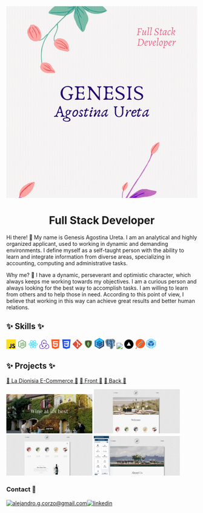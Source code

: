 <img src="./Genesis.gif">

<h1 align="center">
 Full Stack Developer 
</h1>

<p>
Hi there! 👋 My name is Genesis Agostina Ureta. I am an analytical and highly organized applicant, used to working in dynamic and demanding environments. I define myself as a self-taught person with the ability to learn and integrate information from diverse areas, specializing in accounting, computing and administrative tasks. 

Why me? 🙋
I have a dynamic, perseverant and optimistic character, which always keeps me working towards my objectives. I am a curious person and always looking for the best way to accomplish tasks. I am willing to learn from others and to help those in need. According to this point of view, I believe that working in this way can achieve great results and better human relations.

</p>

## ✨ Skills ✨

<p>
<img width="5%" src="./img/icons/javascript.png">
<img width="5%" src="./img/icons/NodeJs.png">
<img width="5%" src="./img/icons/React.png">
<img width="5%" src="./img/icons/Redux.png">
<img width="5%" src="./img/icons/html-blanco.png">
<img width="5%" src="./img/icons/css-blanco.png">
<img width="5%" src="./img/icons/Git.png">
<img width="5%" src="./img/icons/mongodb.png">
<img width="5%" src="./img/icons/sequelize.png">
<img width="5%" src="./img/icons/postgreSQL.png">
<img width="5%" src="./img/icons/heroku.png">
<img width="5%" src="./img/icons/vercel.png">
<img width="5%" src="./img/icons/postman.png">
<img width="5%" src="./img/icons/webpack.png">

</p>

## ✨ Projects ✨

<a href="https://la-dionisia-front.vercel.app">🍷 La Dionisia E-Commerce 🍷</a>
<a href="https://github.com/laura-e24/LaDionisiaFront">🍷 Front 🍷</a>
<a href="https://github.com/Sixtotk/LaDionisiaBack-JS">🍷 Back 🍷</a>
<br/>

<p>
<img width="45%" src="./img/pf-Dionisia/Landing.PNG">
<img width="45%" src="./img/pf-Dionisia/Home.PNG">
<img width="45%" src="./img/pf-Dionisia/Products.PNG">
<img width="45%" src="./img/pf-Dionisia/Accessibility.PNG">
</a>
</p>


### Contact 💼

<p align="left">
<a href="https://mail.google.com/mail/?view=cm&fs=1&to=upiureta@gmail.com"><img align="center" src="https://upload.wikimedia.org/wikipedia/commons/thumb/7/7e/Gmail_icon_%282020%29.svg/1280px-Gmail_icon_%282020%29.svg.png"  alt="alejandro.g.corzo@gmail.com" height="28" width="32" /></a><a href="https://www.linkedin.com/in/genesis-ureta-359444179/"><img align="center" src="https://raw.githubusercontent.com/rahuldkjain/github-profile-readme-generator/master/src/images/icons/Social/linked-in-alt.svg" alt="linkedin" height="30" width="40" margin="10"  /></a>
</p>

